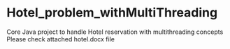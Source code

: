 # Hotel_problem_withMultiThreading
Core Java project to handle Hotel reservation with multithreading concepts
Please check attached hotel.docx file
